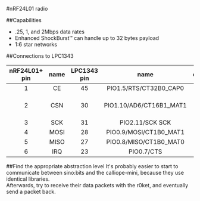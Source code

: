 #nRF24L01 radio

##Capabilities
  * .25, 1, and 2Mbps data rates
  * Enhanced ShockBurst™ can handle up to 32 bytes payload
  * 1:6 star networks

##Connections to LPC1343

nRF24L01+ pin | name | LPC1343 pin | name | comment
:---: | :---: | :---: | :---: | :---:
 1 | CE | 45 | PIO1.5/RTS/CT32B0_CAP0
 2 | CSN | 30 | PIO1.10/AD6/CT16B1_MAT1 | pull-up to +3V3_RF
 3 | SCK | 31 | PIO2.11/SCK SCK
 4 | MOSI | 28 | PIO0.9/MOSI/CT1B0_MAT1
 5 | MISO | 27 | PIO0.8/MISO/CT1B0_MAT0
 6 | IRQ | 23 | PIO0.7/CTS

##Find the appropriate abstraction level
It's probably easier to start to communicate between sino:bits and the calliope-mini,
because they use identical libraries.  
Afterwards, try to receive their data packets with the r0ket, and eventually send a packet back.  


